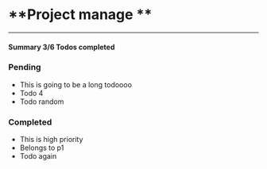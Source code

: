 # **Project manage **
___

#### **Summary** 3/6 Todos completed

### **Pending**

* This is going to be a long todoooo
* Todo 4
* Todo random


### **Completed**

* This is high priority
* Belongs to p1
* Todo again
